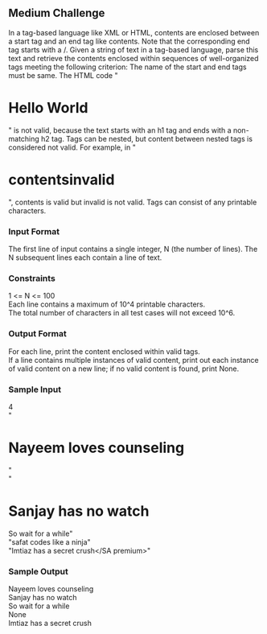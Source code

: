 ## Medium Challenge

In a tag-based language like XML or HTML, contents are enclosed between a start tag and an end tag like <tag>contents</tag>. Note that the corresponding end tag starts with a /.
Given a string of text in a tag-based language, parse this text and retrieve the contents enclosed within sequences of well-organized tags meeting the following criterion:
The name of the start and end tags must be same. The HTML code "<h1>Hello World</h2>" is not valid, because the text starts with an h1 tag and ends with a non-matching h2 tag.
Tags can be nested, but content between nested tags is considered not valid. For example, in "<h1><a>contents</a>invalid</h1>", contents is valid but invalid is not valid.
Tags can consist of any printable characters.

### Input Format
The first line of input contains a single integer, N (the number of lines).
The N subsequent lines each contain a line of text.

### Constraints
1 <= N <= 100  
Each line contains a maximum of 10^4 printable characters.  
The total number of characters in all test cases will not exceed 10^6.  

### Output Format
For each line, print the content enclosed within valid tags.  
If a line contains multiple instances of valid content, print out each instance of valid content on a new line; if no valid content is found, print None.

### Sample Input
4  
"<h1>Nayeem loves counseling</h1>"  
"<h1><h1>Sanjay has no watch</h1></h1><par>So wait for a while</par>"  
"<Amee>safat codes like a ninja</amee>"  
"<SA premium>Imtiaz has a secret crush</SA premium>"  

### Sample Output
Nayeem loves counseling  
Sanjay has no watch  
So wait for a while  
None  
Imtiaz has a secret crush  
